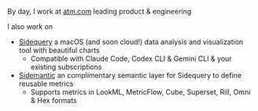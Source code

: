 By day, I work at [atm.com](https://atm.com) leading product & engineering

I also work on
  - [Sidequery](https://sidequery.dev/) a macOS (and soon cloud!) data analysis and visualization tool with beautiful charts
    - Compatible with Claude Code, Codex CLI & Gemini CLI & your existing subscriptions
  - [Sidemantic](https://github.com/sidequery/sidemantic) an complimentary semantic layer for Sidequery to define reusable metrics
    - Supports metrics in LookML, MetricFlow, Cube, Superset, Rill, Omni & Hex formats
